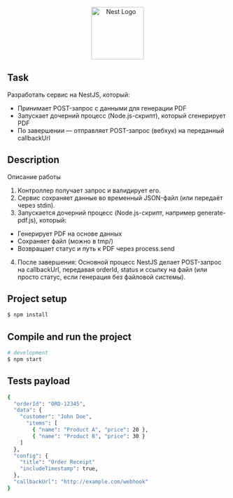 <p align="center">
  <a href="http://nestjs.com/" target="blank"><img src="https://nestjs.com/img/logo-small.svg" width="120" alt="Nest Logo" /></a>
</p>


## Task
Разработать сервис на NestJS, который:

 - Принимает POST-запрос с данными для генерации PDF
 - Запускает дочерний процесс (Node.js-скрипт), который сгенерирует PDF
 - По завершении — отправляет POST-запрос (вебхук) на переданный callbackUrl

## Description
 Описание работы
1. Контроллер получает запрос и валидирует его.
2. Сервис сохраняет данные во временный JSON-файл (или передаёт через
stdin).
3. Запускается дочерний процесс (Node.js-скрипт, например generate-pdf.js),
который:
 - Генерирует PDF на основе данных
 - Сохраняет файл (можно в tmp/)
 - Возвращает статус и путь к PDF через process.send
4. После завершения:
Основной процесс NestJS делает POST-запрос на callbackUrl,
передавая orderId, status и ссылку на файл (или просто статус, если
генерация без файловой системы).

## Project setup

```bash
$ npm install
```

## Compile and run the project

```bash
# development
$ npm start

```

## Tests payload
```bash
{
  "orderId": "ORD-12345",
  "data": {
    "customer": "John Doe",
      "items": [
        { "name": "Product A", "price": 20 },
        { "name": "Product B", "price": 30 }
    ]
  },
  "config": {
    "title": "Order Receipt"
    "includeTimestamp": true,
  },
  "callbackUrl": "http://example.com/webhook"
}
```
